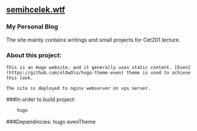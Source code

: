 ## [semihcelek.wtf](http://semihcelek.wtf)

### My Personal Blog

The site mainly contains writings and small projects for Cet201 lecture.

### About this project:
    This is an Hugo website, and it generally uses static content. [Even](https://github.com/olOwOlo/hugo-theme-even) theme is used to achieve this look.

    The site is deployed to nginx webserver on vps server.

###In order to build project:
```bash
    hugo  
```
###Dependincies:
    hugo
    evenTheme

